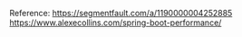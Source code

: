 Reference:
https://segmentfault.com/a/1190000004252885
https://www.alexecollins.com/spring-boot-performance/